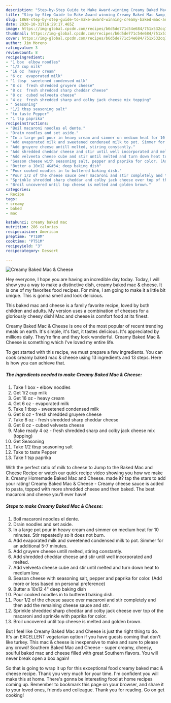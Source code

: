```yaml
---
description: "Step-by-Step Guide to Make Award-winning Creamy Baked Mac &amp;amp; Cheese"
title: "Step-by-Step Guide to Make Award-winning Creamy Baked Mac &amp;amp; Cheese"
slug: 1868-step-by-step-guide-to-make-award-winning-creamy-baked-mac-and-amp-cheese
date: 2020-10-31T16:29:17.465Z
image: https://img-global.cpcdn.com/recipes/b6d5de771c54e684/751x532cq70/creamy-baked-mac-cheese-recipe-main-photo.jpg
thumbnail: https://img-global.cpcdn.com/recipes/b6d5de771c54e684/751x532cq70/creamy-baked-mac-cheese-recipe-main-photo.jpg
cover: https://img-global.cpcdn.com/recipes/b6d5de771c54e684/751x532cq70/creamy-baked-mac-cheese-recipe-main-photo.jpg
author: Jim Moreno
ratingvalue: 3
reviewcount: 8
recipeingredient:
- "1 box  elbow noodles"
- "1/2 cup milk"
- "16 oz  heavy cream"
- "6 oz  evaporated milk"
- "1 tbsp  sweetened condensed milk"
- "8 oz  fresh shredded gruyere cheese"
- "8 oz  fresh shredded sharp cheddar cheese"
- "8 oz  cubed velveeta cheese"
- "4 oz  fresh shredded sharp and colby jack cheese mix topping"
- " Seasoning"
- "1/2 tbsp seasoning salt"
- "to taste Pepper"
- "1 tsp paprika"
recipeinstructions:
- "Boil macaroni noodles el dente."
- "Drain noodles and set aside."
- "In a large pot pour in heavy cream and simmer on medium heat for 10 minutes. Stir repeatedly so it does not burn."
- "Add evaporated milk and sweetened condensed milk to pot. Simmer for an additional 5-7 minutes."
- "Add gruyere cheese untill melted, stiring constantly."
- "Add shredded cheddar cheese and stir until well incorporated and melted."
- "Add velveeta cheese cube and stir until melted and turn down heat to medium low."
- "Season cheese with seasoning salt, pepper and paprika for color. (Add more or less based on personal preference)"
- "Butter a 10x12 4&#34; deep baking dish"
- "Pour cooked noodles in to buttered baking dish."
- "Pour 1/2 of the cheese sauce over macaroni and stir completely and then add the remaining cheese sauce and stir."
- "Sprinkle shredded sharp cheddar and colby jack cheese over top of the macaroni and sprinkle with paprika for color."
- "Broil uncovered until top cheese is melted and golden brown."
categories:
- Recipe
tags:
- creamy
- baked
- mac

katakunci: creamy baked mac 
nutrition: 286 calories
recipecuisine: American
preptime: "PT10M"
cooktime: "PT51M"
recipeyield: "3"
recipecategory: Dessert

---
```



![Creamy Baked Mac &amp; Cheese](https://img-global.cpcdn.com/recipes/b6d5de771c54e684/751x532cq70/creamy-baked-mac-cheese-recipe-main-photo.jpg)

Hey everyone, I hope you are having an incredible day today. Today, I will show you a way to make a distinctive dish, creamy baked mac &amp; cheese. It is one of my favorites food recipes. For mine, I am going to make it a little bit unique. This is gonna smell and look delicious.

This baked mac and cheese is a family favorite recipe, loved by both children and adults. My version uses a combination of cheeses for a gloriously cheesy dish! Mac and cheese is comfort food at its finest.

Creamy Baked Mac &amp; Cheese is one of the most popular of recent trending meals on earth. It's simple, it's fast, it tastes delicious. It's appreciated by millions daily. They're fine and they look wonderful. Creamy Baked Mac &amp; Cheese is something which I've loved my entire life.


To get started with this recipe, we must prepare a few ingredients. You can cook creamy baked mac &amp; cheese using 13 ingredients and 13 steps. Here is how you can achieve that.

<!--inarticleads1-->

##### The ingredients needed to make Creamy Baked Mac &amp; Cheese:

1. Take 1 box - elbow noodles
1. Get 1/2 cup milk
1. Get 16 oz - heavy cream
1. Get 6 oz - evaporated milk
1. Take 1 tbsp - sweetened condensed milk
1. Get 8 oz - fresh shredded gruyere cheese
1. Take 8 oz - fresh shredded sharp cheddar cheese
1. Get 8 oz - cubed velveeta cheese
1. Make ready 4 oz - fresh shredded sharp and colby jack cheese mix (topping)
1. Get  Seasoning
1. Take 1/2 tbsp seasoning salt
1. Take to taste Pepper
1. Take 1 tsp paprika


With the perfect ratio of milk to cheese to Jump to the Baked Mac and Cheese Recipe or watch our quick recipe video showing you how we make it. Creamy Homemade Baked Mac and Cheese. made it? tap the stars to add your rating! Creamy Baked Mac &amp; Cheese - Creamy cheese sauce is added to pasta, topped with more shredded cheese and then baked. The best macaroni and cheese you&#39;ll ever have! 

<!--inarticleads2-->

##### Steps to make Creamy Baked Mac &amp; Cheese:

1. Boil macaroni noodles el dente.
1. Drain noodles and set aside.
1. In a large pot pour in heavy cream and simmer on medium heat for 10 minutes. Stir repeatedly so it does not burn.
1. Add evaporated milk and sweetened condensed milk to pot. Simmer for an additional 5-7 minutes.
1. Add gruyere cheese untill melted, stiring constantly.
1. Add shredded cheddar cheese and stir until well incorporated and melted.
1. Add velveeta cheese cube and stir until melted and turn down heat to medium low.
1. Season cheese with seasoning salt, pepper and paprika for color. (Add more or less based on personal preference)
1. Butter a 10x12 4&#34; deep baking dish
1. Pour cooked noodles in to buttered baking dish.
1. Pour 1/2 of the cheese sauce over macaroni and stir completely and then add the remaining cheese sauce and stir.
1. Sprinkle shredded sharp cheddar and colby jack cheese over top of the macaroni and sprinkle with paprika for color.
1. Broil uncovered until top cheese is melted and golden brown.


But I feel like Creamy Baked Mac and Cheese is just the right thing to do. It&#39;s an EXCELLENT vegetarian option if you have guests coming that don&#39;t like turkey. This mac &amp; cheese is inexpensive to make and sure to please any crowd! Southern Baked Mac and Cheese - super creamy, cheesy, soulful baked mac and cheese filled with great Southern flavors. You will never break open a box again! 

So that is going to wrap it up for this exceptional food creamy baked mac &amp; cheese recipe. Thank you very much for your time. I'm confident you will make this at home. There's gonna be interesting food at home recipes coming up. Remember to bookmark this page on your browser, and share it to your loved ones, friends and colleague. Thank you for reading. Go on get cooking!
